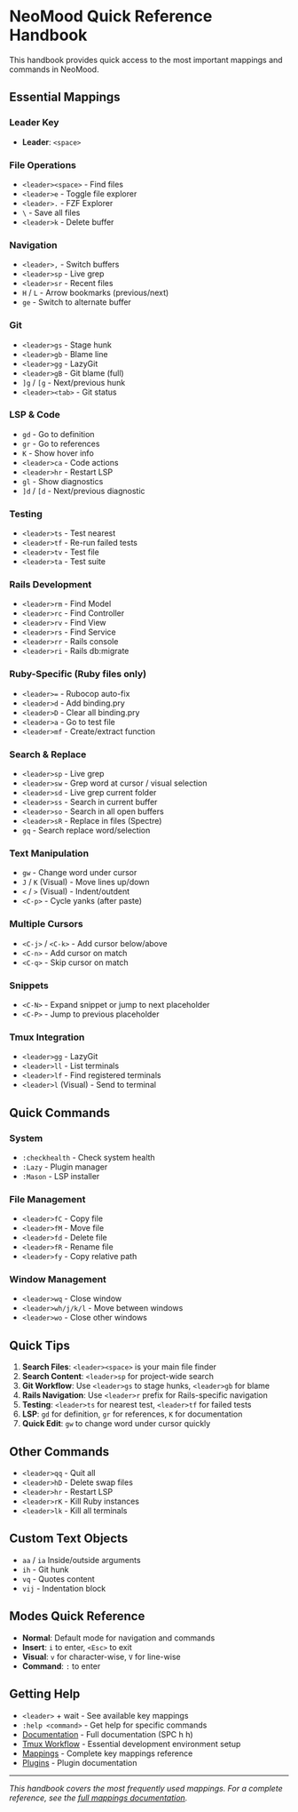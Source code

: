# NeoMood Quick Reference Handbook

This handbook provides quick access to the most important mappings and commands in NeoMood.

## Essential Mappings

### Leader Key
- **Leader**: `<space>`

### File Operations
- `<leader><space>` - Find files
- `<leader>e` - Toggle file explorer
- `<leader>.` - FZF Explorer
- `\` - Save all files
- `<leader>k` - Delete buffer

### Navigation
- `<leader>,` - Switch buffers
- `<leader>sp` - Live grep
- `<leader>sr` - Recent files
- `H` / `L` - Arrow bookmarks (previous/next)
- `ge` - Switch to alternate buffer

### Git
- `<leader>gs` - Stage hunk
- `<leader>gb` - Blame line
- `<leader>gg` - LazyGit
- `<leader>gB` - Git blame (full)
- `]g` / `[g` - Next/previous hunk
- `<leader><tab>` - Git status

### LSP & Code
- `gd` - Go to definition
- `gr` - Go to references
- `K` - Show hover info
- `<leader>ca` - Code actions
- `<leader>hr` - Restart LSP
- `gl` - Show diagnostics
- `]d` / `[d` - Next/previous diagnostic

### Testing
- `<leader>ts` - Test nearest
- `<leader>tf` - Re-run failed tests
- `<leader>tv` - Test file
- `<leader>ta` - Test suite

### Rails Development
- `<leader>rm` - Find Model
- `<leader>rc` - Find Controller
- `<leader>rv` - Find View
- `<leader>rs` - Find Service
- `<leader>rr` - Rails console
- `<leader>ri` - Rails db:migrate

### Ruby-Specific (Ruby files only)
- `<leader>=` - Rubocop auto-fix
- `<leader>d` - Add binding.pry
- `<leader>D` - Clear all binding.pry
- `<leader>a` - Go to test file
- `<leader>mf` - Create/extract function

### Search & Replace
- `<leader>sp` - Live grep
- `<leader>sw` - Grep word at cursor / visual selection
- `<leader>sd` - Live grep current folder
- `<leader>ss` - Search in current buffer
- `<leader>so` - Search in all open buffers
- `<leader>sR` - Replace in files (Spectre)
- `gq` - Search replace word/selection

### Text Manipulation
- `gw` - Change word under cursor
- `J` / `K` (Visual) - Move lines up/down
- `<` / `>` (Visual) - Indent/outdent
- `<C-p>` - Cycle yanks (after paste)

### Multiple Cursors
- `<C-j>` / `<C-k>` - Add cursor below/above
- `<C-n>` - Add cursor on match
- `<C-q>` - Skip cursor on match

### Snippets
- `<C-N>` - Expand snippet or jump to next placeholder
- `<C-P>` - Jump to previous placeholder

### Tmux Integration
- `<leader>gg` - LazyGit
- `<leader>ll` - List terminals
- `<leader>lf` - Find registered terminals
- `<leader>l` (Visual) - Send to terminal

## Quick Commands

### System
- `:checkhealth` - Check system health
- `:Lazy` - Plugin manager
- `:Mason` - LSP installer

### File Management
- `<leader>fC` - Copy file
- `<leader>fM` - Move file
- `<leader>fd` - Delete file
- `<leader>fR` - Rename file
- `<leader>fy` - Copy relative path

### Window Management
- `<leader>wq` - Close window
- `<leader>wh/j/k/l` - Move between windows
- `<leader>wo` - Close other windows

## Quick Tips

1. **Search Files**: `<leader><space>` is your main file finder
2. **Search Content**: `<leader>sp` for project-wide search
3. **Git Workflow**: Use `<leader>gs` to stage hunks, `<leader>gb` for blame
4. **Rails Navigation**: Use `<leader>r` prefix for Rails-specific navigation
5. **Testing**: `<leader>ts` for nearest test, `<leader>tf` for failed tests
6. **LSP**: `gd` for definition, `gr` for references, `K` for documentation
7. **Quick Edit**: `gw` to change word under cursor quickly

## Other Commands

- `<leader>qq` - Quit all
- `<leader>hD` - Delete swap files
- `<leader>hr` - Restart LSP
- `<leader>rK` - Kill Ruby instances
- `<leader>lk` - Kill all terminals

## Custom Text Objects

- `aa` / `ia`  Inside/outside arguments
- `ih` - Git hunk
- `vq` - Quotes content
- `vij` - Indentation block

## Modes Quick Reference

- **Normal**: Default mode for navigation and commands
- **Insert**: `i` to enter, `<Esc>` to exit
- **Visual**: `v` for character-wise, `V` for line-wise
- **Command**: `:` to enter

## Getting Help

- `<leader>` + wait - See available key mappings
- `:help <command>` - Get help for specific commands
- [Documentation](docs/) - Full documentation (SPC h h)
- [Tmux Workflow](docs/tmux-workflow.md) - Essential development environment setup
- [Mappings](docs/mappings.md) - Complete key mappings reference
- [Plugins](docs/plugins.md) - Plugin documentation

---

*This handbook covers the most frequently used mappings. For a complete reference, see the [full mappings documentation](docs/mappings.md).*
